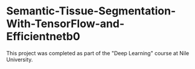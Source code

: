 # Semantic-Tissue-Segmentation-With-TensorFlow-and-Efficientnetb0
This project was completed as part of the "Deep Learning" course at Nile University.
